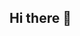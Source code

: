 ## Hi there 👋

<!--
**pjha8040/pjha8040** is a ✨ _special_ ✨ repository because its `README.md` (this file) appears on your GitHub profile.
[![An image of @pjha8040's Holopin badges, which is a link to view their full Holopin profile](https://holopin.me/pjha8040)](https://holopin.io/@pjha8040)
Here are some ideas to get you started:

- 🔭 I’m currently working on ...
- 🌱 I’m currently learning ...
- 👯 I’m looking to collaborate on ...
- 🤔 I’m looking for help with ...
- 💬 Ask me about ...
- 📫 How to reach me: ...
- 😄 Pronouns: ...
- ⚡ Fun fact: ...
-->
